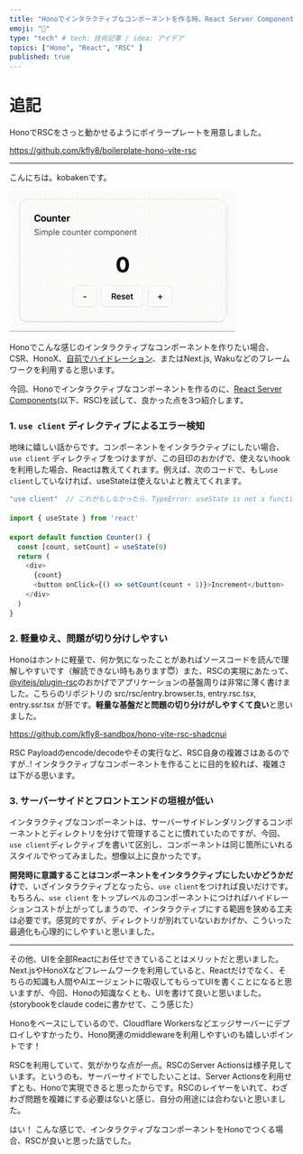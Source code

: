 ```yaml
---
title: "Honoでインタラクティブなコンポーネントを作る時、React Server Componentsが良いと思った【ボイラープレートを追加】"
emoji: "🐥"
type: "tech" # tech: 技術記事 / idea: アイデア
topics: ["Hono", "React", "RSC" ]
published: true
---
```


# 追記

HonoでRSCをさっと動かせるようにボイラープレートを用意しました。

https://github.com/kfly8/boilerplate-hono-vite-rsc

---

こんにちは。kobakenです。

![DEMO](/images/hono-meets-vite-rsc/demo.gif)

Honoでこんな感じのインタラクティブなコンポーネントを作りたい場合、CSR、HonoX、[自前でハイドレーション](https://zenn.dev/kfly8/articles/sample-island-architecture-using-hono)、またはNext.js, Wakuなどのフレームワークを利用すると思います。

今回、Honoでインタラクティブなコンポーネントを作るのに、[React Server Components](https://react.dev/reference/rsc/server-components)(以下、RSC)を試して、良かった点を3つ紹介します。

### 1. `use client` ディレクティブによるエラー検知

地味に嬉しい話からです。コンポーネントをインタラクティブにしたい場合、`use client` ディレクティブをつけますが、この目印のおかげで、使えないhookを利用した場合、Reactは教えてくれます。例えば、次のコードで、もし`use client`していなければ、useStateは使えないよと教えてくれます。

```typescript
"use client"  // これがもしなかったら、TypeError: useState is not a function or its return value is not iterable

import { useState } from 'react'

export default function Counter() {
  const [count, setCount] = useState(0)
  return (
    <div>
      {count}
      <button onClick={() => setCount(count + 1)}>Increment</button>
    </div>
  )
}
```

### 2. 軽量ゆえ、問題が切り分けしやすい

Honoはホントに軽量で、何か気になったことがあればソースコードを読んで理解しやすいです（解読できない時もあります😇）また、RSCの実現にあたって、[@vitejs/plugin-rsc](https://www.npmjs.com/package/@vitejs/plugin-rsc)のおかげでアプリケーションの基盤周りは非常に薄く書けました。こちらのリポジトリの src/rsc/entry.browser.ts, entry.rsc.tsx, entry.ssr.tsx が肝です。**軽量な基盤だと問題の切り分けがしやすくて良い**と思いました。

https://github.com/kfly8-sandbox/hono-vite-rsc-shadcnui

RSC Payloadのencode/decodeやその実行など、RSC自身の複雑さはあるのですが..! インタラクティブなコンポーネントを作ることに目的を絞れば、複雑さは下がる思います。

### 3. サーバーサイドとフロントエンドの垣根が低い

インタラクティブなコンポーネントは、サーバーサイドレンダリングするコンポーネントとディレクトリを分けて管理することに慣れていたのですが、今回、`use client`ディレクティブを書いて区別し、コンポーネントは同じ箇所にいれるスタイルでやってみました。想像以上に良かったです。

**開発時に意識することはコンポーネントをインタラクティブにしたいかどうかだけ**で、いざインタラクティブとなったら、`use client`をつければ良いだけです。
もちろん、`use client` をトップレベルのコンポーネントにつければハイドレーションコストが上がってしまうので、インタラクティブにする範囲を狭める工夫は必要です。感覚的ですが、ディレクトリが別れていないおかげか、こういった最適化も心理的にしやすいと思いました。

---

その他、UIを全部Reactにお任せできていることはメリットだと思いました。Next.jsやHonoXなどフレームワークを利用していると、Reactだけでなく、そちらの知識も人間やAIエージェントに吸収してもらってUIを書くことになると思いますが、今回、Honoの知識なくとも、UIを書けて良いと思いました。(storybookをclaude codeに書かせて、こう感じた）

Honoをベースにしているので、Cloudflare Workersなどエッジサーバーにデプロイしやすかったり、Hono関連のmiddlewareを利用しやすいのも嬉しいポイントです！

RSCを利用していて、気がかりな点が一点。RSCのServer Actionsは様子見しています。というのも、サーバーサイドでしたいことは、Server Actionsを利用せずとも、Honoで実現できると思ったからです。RSCのレイヤーをいれて、わざわざ問題を複雑にする必要はないと感じ、自分の用途には合わないと思いました。

はい！
こんな感じで、インタラクティブなコンポーネントをHonoでつくる場合、RSCが良いと思った話でした。

